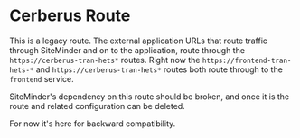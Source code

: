 Cerberus Route
======================

This is a legacy route.  The external application URLs that route traffic through SiteMinder and on to the application, route through the `https://cerberus-tran-hets*` routes.  Right now the `https://frontend-tran-hets-*` and `https://cerberus-tran-hets*` routes both route through to the `frontend` service.

SiteMinder's dependency on this route should be broken, and once it is the route and related configuration can be deleted.

For now it's here for backward compatibility.